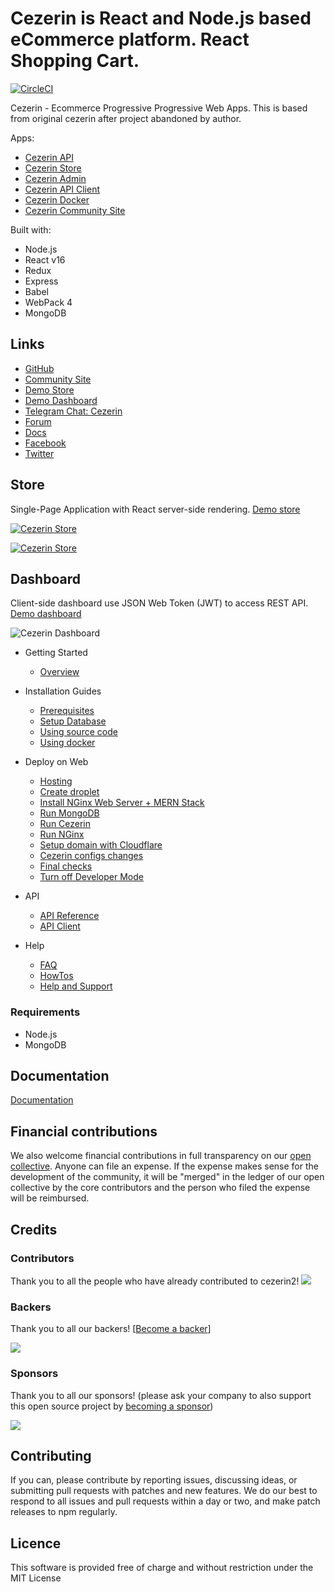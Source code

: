 # Cezerin is React and Node.js based eCommerce platform. React Shopping Cart.

[![CircleCI](https://circleci.com/gh/Cezerin2/cezerin2/tree/master.svg?style=svg)](https://circleci.com/gh/Cezerin2/cezerin2/tree/master)

Cezerin - Ecommerce Progressive Progressive Web Apps. This is based from original cezerin after project abandoned by author.

Apps:

- [Cezerin API](https://github.com/cezerin2/cezerin2)
- [Cezerin Store](https://github.com/cezerin2/cezerin2-store)
- [Cezerin Admin](https://github.com/cezerin2/cezerin2-admin)
- [Cezerin API Client](https://github.com/cezerin2/cezerin2-client)
- [Cezerin Docker](https://github.com/cezerin2/docker-cezerin2)
- [Cezerin Community Site](https://github.com/cezerin2/cezerin2.github.io)

Built with:

- Node.js
- React v16
- Redux
- Express
- Babel
- WebPack 4
- MongoDB

## Links

- [GitHub](https://github.com/cezerin2)
- [Community Site](https://cezerin.org)
- [Demo Store](https://demo.cezerin.net)
- [Demo Dashboard](https://admin.cezerin.net)
- [Telegram Chat: Cezerin](https://t.me/cezerin)
- [Forum](https://groups.google.com/forum/#!forum/cezerin)
- [Docs](https://github.com/cezerin2/cezerin2/blob/master/docs)
- [Facebook](https://facebook.com/cezerin)
- [Twitter](https://twitter.com/cezerin2)

## Store

Single-Page Application with React server-side rendering. [Demo store](https://demo.cezerin.net)

[![Cezerin Store](https://cezerin.org/assets/images/cezerin-mobile-product.png)](https://demo.cezerin.net/)

[![Cezerin Store](https://cezerin.org/assets/images/cezerin-mobile-order-summary.png)](https://demo.cezerin.net/)

## Dashboard

Client-side dashboard use JSON Web Token (JWT) to access REST API. [Demo dashboard](https://admin.cezerin.net)

![Cezerin Dashboard](https://cezerin.org/assets/images/cezerin-dashboard-products.png)

- Getting Started

  - [Overview](./docs/overview.md)

- Installation Guides

  - [Prerequisites](./docs/prerequisites.md)
  - [Setup Database](./docs/setup-database.md)
  - [Using source code](./docs/using-source-code.md)
  - [Using docker](./docs/using-docker.md)

- Deploy on Web

  - [Hosting](./docs/deploy-on-web-hosting.md)
  - [Create droplet](./docs/deploy-on-web-droplet.md)
  - [Install NGinx Web Server + MERN Stack](./docs/deploy-on-web-mern.md)
  - [Run MongoDB](./docs/deploy-on-web-mongodb.md)
  - [Run Cezerin](./docs/deploy-on-web-cezerin.md)
  - [Run NGinx](./docs/deploy-on-web-nginx.md)
  - [Setup domain with Cloudflare](./docs/deploy-on-web-cloudflare.md)
  - [Cezerin configs changes](./docs/deploy-on-web-cezerin-configs.md)
  - [Final checks](./docs/deploy-on-web-final-checks.md)
  - [Turn off Developer Mode](./docs/deploy-on-web-production-mode.md)

- API

  - [API Reference](./docs/api)
  - [API Client](https://github.com/cezerin/client)

- Help
  - [FAQ](./docs/faq.md)
  - [HowTos](./docs/howtos.md)
  - [Help and Support](./docs/help-and-support.md)

### Requirements

- Node.js
- MongoDB

## Documentation

[Documentation](https://cezerin.org/docs)

## Financial contributions

We also welcome financial contributions in full transparency on our [open collective](https://opencollective.com/cezerin2).
Anyone can file an expense. If the expense makes sense for the development of the community, it will be "merged" in the ledger of our open collective by the core contributors and the person who filed the expense will be reimbursed.

## Credits

### Contributors

Thank you to all the people who have already contributed to cezerin2!
<a href="https://github.com/Cezerin2/cezerin2/graphs/contributors"><img src="https://opencollective.com/cezerin2/contributors.svg?width=890" /></a>

### Backers

Thank you to all our backers! [[Become a backer](https://opencollective.com/cezerin2#backer)]

<a href="https://opencollective.com/cezerin2#backers" target="_blank"><img src="https://opencollective.com/cezerin2/tiers/backer.svg?avatarHeight=36&width=600"></a>

### Sponsors

Thank you to all our sponsors! (please ask your company to also support this open source project by [becoming a sponsor](https://opencollective.com/cezerin2#sponsor))

<a href="https://opencollective.com/cezerin2#sponsor" target="_blank"><img src="https://opencollective.com/cezerin2/tiers/sponsor.svg?avatarHeight=36&width=600"></a>

## Contributing

If you can, please contribute by reporting issues, discussing ideas, or submitting pull requests with patches and new features. We do our best to respond to all issues and pull requests within a day or two, and make patch releases to npm regularly.

## Licence

This software is provided free of charge and without restriction under the MIT License
